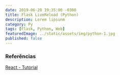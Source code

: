 ```yaml
---
date: 2019-06-20 19:35:00 -0300
title: Flask LiveReload (Python)
description: Lorem lipsunm
category: Py
tags: [Flask, Python, Web]
featuredImage: ../static/assets/img/python-1.jpg
published: false
---
```



### Referências

[React - Tutorial](https://reactjs.org/tutorial/tutorial.html)  
